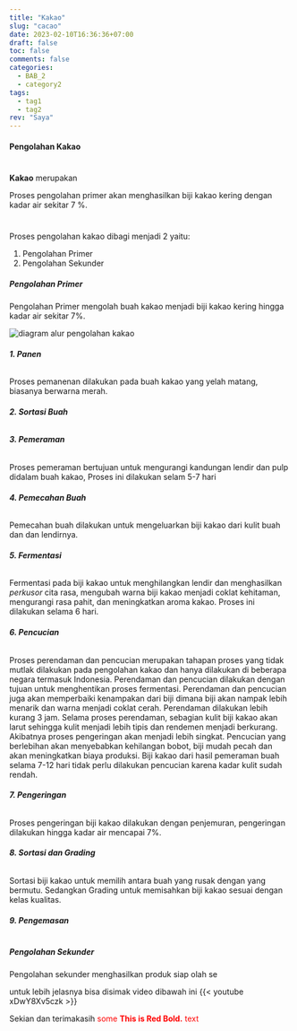 ```yaml
---
title: "Kakao"
slug: "cacao"
date: 2023-02-10T16:36:36+07:00
draft: false
toc: false
comments: false
categories:
  - BAB_2
  - category2
tags:
  - tag1
  - tag2
rev: "Saya"
---
```


#### Pengolahan Kakao
#
**Kakao** merupakan

Proses pengolahan primer akan menghasilkan biji kakao kering dengan kadar air sekitar 7 %.
#
Proses pengolahan kakao dibagi menjadi 2 yaitu:

1. Pengolahan Primer
2. Pengolahan Sekunder

##### Pengolahan Primer

Pengolahan Primer mengolah buah kakao menjadi biji kakao kering hingga kadar air sekitar 7%.

![diagram alur pengolahan kakao](https://4.bp.blogspot.com/-89RK3vsPeAw/V9FJ-fgPW5I/AAAAAAAADOY/D-R__QHvwzMdNNKsIaNkEU7rzT2hVep7gCK4B/s1600/API%2BSimsimi%2Bdan%2BBot%2BTelegram%2B-%2BPetani%2BKode.png)

###### **1. Panen**

Proses pemanenan dilakukan pada buah kakao yang yelah matang, biasanya berwarna merah.

###### **2. Sortasi Buah**

###### **3. Pemeraman**

Proses pemeraman bertujuan untuk mengurangi kandungan lendir dan pulp didalam buah kakao,
Proses ini dilakukan selam 5-7 hari

###### **4. Pemecahan Buah**

Pemecahan buah dilakukan untuk mengeluarkan biji kakao dari kulit buah dan dan lendirnya.

###### **5. Fermentasi**

Fermentasi pada biji kakao untuk menghilangkan lendir dan menghasilkan _perkusor_ cita rasa, mengubah warna biji kakao menjadi coklat kehitaman, mengurangi rasa pahit, dan meningkatkan aroma kakao. Proses ini dilakukan selama 6 hari.

###### **6. Pencucian**
Proses perendaman dan pencucian merupakan tahapan proses yang tidak mutlak dilakukan pada pengolahan kakao dan hanya dilakukan di beberapa negara termasuk Indonesia. Perendaman dan pencucian dilakukan dengan tujuan untuk menghentikan proses fermentasi. Perendaman dan pencucian juga akan memperbaiki kenampakan dari biji dimana biji akan nampak lebih menarik dan warna menjadi coklat cerah.
Perendaman dilakukan lebih kurang 3 jam. Selama proses perendaman, sebagian kulit biji kakao akan larut sehingga kulit menjadi lebih tipis dan rendemen menjadi berkurang. Akibatnya proses pengeringan akan menjadi lebih singkat. Pencucian yang berlebihan akan menyebabkan kehilangan bobot, biji mudah pecah dan akan meningkatkan biaya produksi. Biji kakao dari hasil pemeraman buah selama 7-12 hari tidak perlu dilakukan pencucian karena kadar kulit sudah rendah.


###### **7. Pengeringan**

Proses pengeringan biji kakao dilakukan dengan penjemuran, pengeringan dilakukan hingga kadar air mencapai 7%.

###### **8. Sortasi dan Grading**

Sortasi biji kakao untuk memilih antara buah yang rusak dengan yang bermutu. Sedangkan Grading untuk memisahkan biji kakao sesuai dengan kelas kualitas.

###### **9. Pengemasan**

#

##### Pengolahan Sekunder

Pengolahan sekunder menghasilkan produk siap olah se

untuk lebih jelasnya bisa disimak video dibawah ini
{{< youtube xDwY8Xv5czk >}}

Sekian dan terimakasih
<span style="color:red">some **This is Red Bold.** text</span>

<!--more-->
